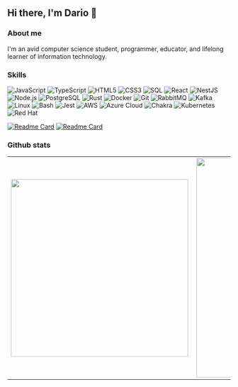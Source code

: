 ## Hi there, I'm Dario 👋

### About me

I'm an avid computer science student, programmer, educator, and lifelong learner of information technology.

### Skills

![JavaScript](https://img.shields.io/badge/-JavaScript-F7DF1E?style=flat-square&logo=javascript&logoColor=black)
![TypeScript](https://img.shields.io/badge/-TypeScript-007ACC?style=flat-square&logo=typescript&logoColor=white)
![HTML5](https://img.shields.io/badge/-HTML5-E34F26?style=flat-square&logo=html5&logoColor=white)
![CSS3](https://img.shields.io/badge/-CSS3-1572B6?style=flat-square&logo=css3)
![SQL](https://img.shields.io/badge/-SQL-CC2927?style=flat&logo=sqlite&logoColor=white)
![React](https://img.shields.io/badge/-React-61DAFB?style=flat-square&logo=react&logoColor=black)
![NestJS](https://img.shields.io/badge/-NestJS-E0234E?style=flat&logo=nestjs&logoColor=white)
![Node.js](https://img.shields.io/badge/-Node.js-339933?style=flat-square&logo=node.js&logoColor=white)
![PostgreSQL](https://img.shields.io/badge/-PostgreSQL-336791?style=flat-square&logo=postgresql&logoColor=white)
![Rust](https://img.shields.io/badge/-Rust-000000?style=flat&logo=rust&logoColor=white)
![Docker](https://img.shields.io/badge/-Docker-2496ED?style=flat-square&logo=docker&logoColor=white)
![Git](https://img.shields.io/badge/-Git-F05032?style=flat-square&logo=git&logoColor=white)
![RabbitMQ](https://img.shields.io/badge/-RabbitMQ-FF6600?style=flat&logo=rabbitmq&logoColor=white)
![Kafka](https://img.shields.io/badge/-Kafka-000000?style=flat&logo=apache%20kafka&logoColor=white)
![Linux](https://img.shields.io/badge/-Linux-FCC624?style=flat&logo=linux&logoColor=black)
![Bash](https://img.shields.io/badge/-Bash-4EAA25?style=flat&logo=gnu-bash&logoColor=white)
![Jest](https://img.shields.io/badge/-Jest-C21325?style=flat&logo=jest&logoColor=white)
![AWS](https://img.shields.io/badge/-AWS-232F3E?style=flat&logo=amazon-aws&logoColor=white)
![Azure Cloud](https://img.shields.io/badge/-Azure%20Cloud-0078D4?style=flat&logo=microsoft-azure&logoColor=white)
![Chakra](https://img.shields.io/badge/-Chakra-7F5AB6?style=flat&logo=chakra-ui&logoColor=white)
![Kubernetes](https://img.shields.io/badge/-Kubernetes-326CE5?style=flat&logo=kubernetes&logoColor=white)
![Red Hat](https://img.shields.io/badge/-Red%20Hat-EE0000?style=flat&logo=red-hat&logoColor=white)

[![Readme Card](https://github-readme-stats.vercel.app/api/pin/?username=diegodario88&repo=rusty-adventures)](https://github.com/diegodario88/rusty-adventures)
[![Readme Card](https://github-readme-stats.vercel.app/api/pin/?username=diegodario88&repo=fedora-setup)](https://github.com/diegodario88/fedora-setup)

### Github stats

<center>
<table>
    <tr>
        <td><img width="400px" align="left" src="https://github-readme-stats.vercel.app/api/top-langs/?username=diegodario88&hide=html&layout=compact&langs_count=10"/></td>
        <td><img width="495px" align="left" src="https://github-readme-stats.vercel.app/api?username=diegodario88&count_private=true&show_icons=true"/></td>
    </tr>
</table>
</center> 
